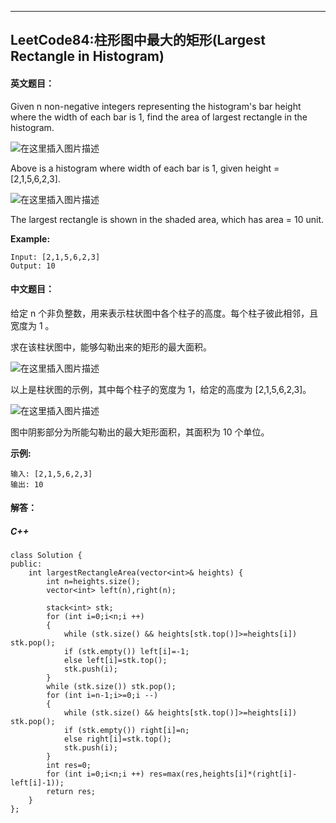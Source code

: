﻿---
LeetCode84:柱形图中最大的矩形(Largest Rectangle in Histogram)
---


#### 英文题目：



Given n non-negative integers representing the histogram's bar height where the width of each bar is 1, find the area of largest rectangle in the histogram.

 ![在这里插入图片描述](https://img-blog.csdnimg.cn/20190903182636905.png)


Above is a histogram where width of each bar is 1, given height = [2,1,5,6,2,3].

 ![在这里插入图片描述](https://img-blog.csdnimg.cn/20190903182630420.png)


The largest rectangle is shown in the shaded area, which has area = 10 unit.

 

**Example:**

```
Input: [2,1,5,6,2,3]
Output: 10
```

#### 中文题目：

给定 n 个非负整数，用来表示柱状图中各个柱子的高度。每个柱子彼此相邻，且宽度为 1 。

求在该柱状图中，能够勾勒出来的矩形的最大面积。

 ![在这里插入图片描述](https://img-blog.csdnimg.cn/20190903182341417.png)

以上是柱状图的示例，其中每个柱子的宽度为 1，给定的高度为 [2,1,5,6,2,3]。

 ![在这里插入图片描述](https://img-blog.csdnimg.cn/20190903182350767.png)

图中阴影部分为所能勾勒出的最大矩形面积，其面积为 10 个单位。

 

**示例:**

```
输入: [2,1,5,6,2,3]
输出: 10
```



#### 解答：

##### C++

```
class Solution {
public:
    int largestRectangleArea(vector<int>& heights) {
        int n=heights.size();
        vector<int> left(n),right(n);
        
        stack<int> stk;
        for (int i=0;i<n;i ++)
        {
            while (stk.size() && heights[stk.top()]>=heights[i]) stk.pop();
            if (stk.empty()) left[i]=-1;
            else left[i]=stk.top();
            stk.push(i);
        }
        while (stk.size()) stk.pop();
        for (int i=n-1;i>=0;i --)
        {
            while (stk.size() && heights[stk.top()]>=heights[i]) stk.pop();
            if (stk.empty()) right[i]=n;
            else right[i]=stk.top();
            stk.push(i);
        }
        int res=0;
        for (int i=0;i<n;i ++) res=max(res,heights[i]*(right[i]-left[i]-1));
        return res;
    }
};
```
